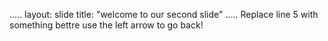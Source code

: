 .....
layout: slide
title: "welcome to our second slide"
.....
Replace line 5 with something bettre
use the left arrow to go back!
